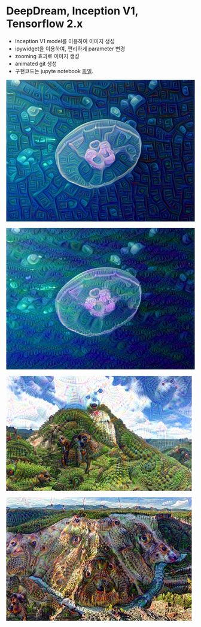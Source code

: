 # DeepDream, Inception V1, Tensorflow 2.x

- Inception V1 model를 이용하여 이미지 생성
- ipywidget을 이용하여, 편리하게 parameter 변경
- zooming 효과로 이미지 생성
- animated git 생성
- 구현코드는 jupyte notebook [파일]().



![img1](./img1.png)

![img2](./img2.png)

![img3](./img3.jpg)

![img4](./img4.jpg)
